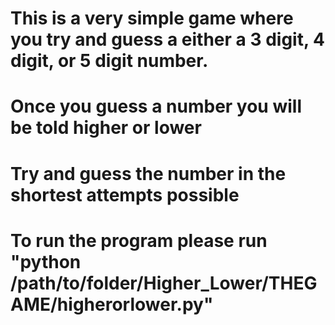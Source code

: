  # This is a very simple game where you try and guess a either a 3 digit, 4 digit, or 5 digit number.
 # Once you guess a number you will be told higher or lower
 # Try and guess the number in the shortest attempts possible
 # To run the program please run "python /path/to/folder/Higher_Lower/THEGAME/higherorlower.py"